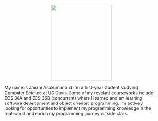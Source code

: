 <p align = "center" >
  <img src="https://user-images.githubusercontent.com/37945416/213363437-25224cce-39d6-4bae-ad1d-39cfdbe1d980.jpg" width="200" height="250" />
  
<div>

My name is Janani Asokumar and I'm a first-year student studying Computer Science at UC Davis. Some of my revelant courseworks include ECS 36A and ECS 36B (concurrent) where I learned and am learning software development and object oriented programming. I'm actively looking for opportunties to implement my programming knowledge in the real-world and enrich my programming journey outside class. 

</div>


